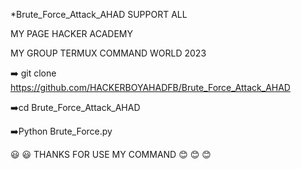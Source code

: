 *Brute_Force_Attack_AHAD
SUPPORT ALL

MY PAGE HACKER ACADEMY

MY GROUP TERMUX COMMAND WORLD 2023

➡️ git clone https://github.com/HACKERBOYAHADFB/Brute_Force_Attack_AHAD

➡️cd Brute_Force_Attack_AHAD

➡️Python Brute_Force.py

😃 😃 THANKS FOR USE MY COMMAND 😊 😊 😊
